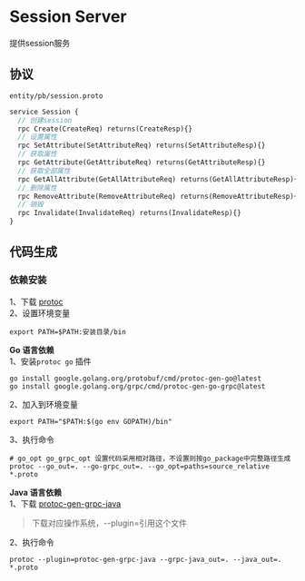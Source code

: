 # Session Server 
提供session服务

## 协议
`entity/pb/session.proto`

```protobuf
service Session {
  // 创建session
  rpc Create(CreateReq) returns(CreateResp){}
  // 设置属性
  rpc SetAttribute(SetAttributeReq) returns(SetAttributeResp){}
  // 获取属性
  rpc GetAttribute(GetAttributeReq) returns(GetAttributeResp){}
  // 获取全部属性
  rpc GetAllAttribute(GetAllAttributeReq) returns(GetAllAttributeResp){}
  // 删除属性
  rpc RemoveAttribute(RemoveAttributeReq) returns(RemoveAttributeResp){}
  // 销毁
  rpc Invalidate(InvalidateReq) returns(InvalidateResp){}
}
```

## 代码生成
### 依赖安装

1、下载 [protoc](https://github.com/protocolbuffers/protobuf/releases)   
2、设置环境变量
```shell
export PATH=$PATH:安装目录/bin
```

**Go 语言依赖**  
1、安装`protoc go` 插件
```shell
go install google.golang.org/protobuf/cmd/protoc-gen-go@latest
go install google.golang.org/grpc/cmd/protoc-gen-go-grpc@latest
```

2、加入到环境变量
```shell
export PATH="$PATH:$(go env GOPATH)/bin"
```
3、执行命令
```shell
# go_opt go_grpc_opt 设置代码采用相对路径，不设置则按go_package中完整路径生成
protoc --go_out=. --go-grpc_out=. --go_opt=paths=source_relative *.proto
```

**Java 语言依赖**  
1、下载 [protoc-gen-grpc-java](https://mvnrepository.com/artifact/io.grpc/protoc-gen-grpc-java)
> 下载对应操作系统，--plugin=引用这个文件

2、执行命令
```shell
protoc --plugin=protoc-gen-grpc-java --grpc-java_out=. --java_out=. *.proto
```